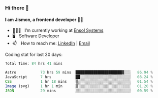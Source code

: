 ### Hi there 👋

#### I am Jismon, a frontend developer 👦🏻

- 🧑🏻‍💻   &nbsp; I’m currently working at <a href='https://www.ensolsystems.com/' target="_blank">Ensol Systems</a>
- 🖥   &nbsp; Software Developer
- 📫   &nbsp; How to reach me: <a href='https://www.linkedin.com/in/jismonthomas/'>LinkedIn</a> | <a href='mailto:hellojismonthomas@gmail.com'>Email</a>

Coding stat for last 30 days:
<!--START_SECTION:waka-->

```javascript
Total Time: 84 hrs 41 mins

Astro           73 hrs 59 mins  █████████████████████▓░░░   86.94 %
JavaScript      7 hrs           ██░░░░░░░░░░░░░░░░░░░░░░░   08.24 %
CSS             1 hr 18 mins    ▒░░░░░░░░░░░░░░░░░░░░░░░░   01.54 %
Image (svg)     1 hr 1 min      ▒░░░░░░░░░░░░░░░░░░░░░░░░   01.20 %
JSON            29 mins         ░░░░░░░░░░░░░░░░░░░░░░░░░   00.59 %
```

<!--END_SECTION:waka-->

<!--
**jismonthomas/jismonthomas** is a ✨ _special_ ✨ repository because its `README.md` (this file) appears on your GitHub profile.

Here are some ideas to get you started:

- 🔭 I’m currently working on ...
- 🌱 I’m currently learning ...
- 👯 I’m looking to collaborate on ...
- 🤔 I’m looking for help with ...
- 💬 Ask me about ...
- 📫 How to reach me: ...
- 😄 Pronouns: ...
- ⚡ Fun fact: ...
-->
